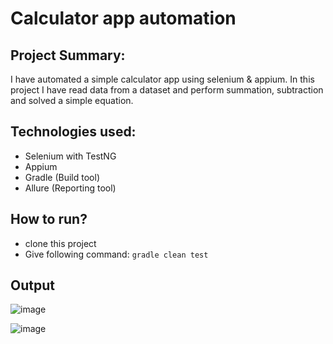 # Calculator app automation
## Project Summary: 
I have automated a simple calculator app using selenium & appium. In this project I have read data from a dataset and perform summation, subtraction and solved a simple equation.

## Technologies used:
- Selenium with TestNG
- Appium
- Gradle (Build tool)
- Allure (Reporting tool)

## How to run?
- clone this project
- Give following command:
``` gradle clean test ```

## Output
![image](https://github.com/user-attachments/assets/9ecd7e57-d433-457f-87dd-cd2af8681ba8)

![image](https://github.com/user-attachments/assets/8db383d0-9999-498a-b00d-a75de788c131)
